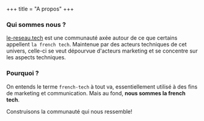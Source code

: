 +++
title = "A propos"
+++

### Qui sommes nous ?
[le-reseau.tech](https;//le-reseau.tech) est une communauté axée autour de ce que certains appellent `la french tech`.
Maintenue par des acteurs techniques de cet univers, celle-ci se veut dépourvue d'acteurs marketing
et se concentre sur les aspects techniques.

### Pourquoi ?
On entends le terme `french-tech` à tout va, essentiellement utilisé à des fins de marketing et communication.
Mais au fond, **nous sommes la french tech**.

Construisons la communauté qui nous ressemble!
